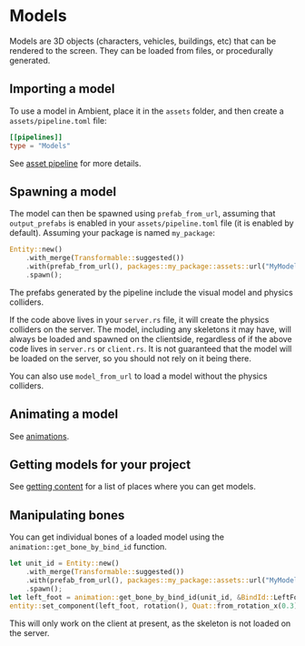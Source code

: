 # Models

Models are 3D objects (characters, vehicles, buildings, etc) that can be rendered to the screen. They can be loaded from files, or procedurally generated.

## Importing a model

To use a model in Ambient, place it in the `assets` folder, and then create a `assets/pipeline.toml` file:

```toml
[[pipelines]]
type = "Models"
```

See [asset pipeline](./asset_pipeline.md) for more details.

## Spawning a model

The model can then be spawned using `prefab_from_url`, assuming that `output_prefabs` is enabled in your `assets/pipeline.toml` file (it is enabled by default). Assuming your package is named `my_package`:

```rust
Entity::new()
    .with_merge(Transformable::suggested())
    .with(prefab_from_url(), packages::my_package::assets::url("MyModel.fbx"))
    .spawn();
```

The prefabs generated by the pipeline include the visual model and physics colliders.

If the code above lives in your `server.rs` file, it will create the physics colliders on the server.
The model, including any skeletons it may have, will always be loaded and spawned on the clientside, regardless of if the above code lives in `server.rs` or `client.rs`. It is not guaranteed that the model will be loaded on the server, so you should not rely on it being there.

You can also use `model_from_url` to load a model without the physics colliders.

## Animating a model

See [animations](./animations.md).

## Getting models for your project

See [getting content](./getting_content.md) for a list of places where you can get models.

## Manipulating bones

You can get individual bones of a loaded model using the `animation::get_bone_by_bind_id` function.

```rust
let unit_id = Entity::new()
    .with_merge(Transformable::suggested())
    .with(prefab_from_url(), packages::my_package::assets::url("MyModel.fbx"))
    .spawn();
let left_foot = animation::get_bone_by_bind_id(unit_id, &BindId::LeftFoot).unwrap();
entity::set_component(left_foot, rotation(), Quat::from_rotation_x(0.3));
```

This will only work on the client at present, as the skeleton is not loaded on the server.
